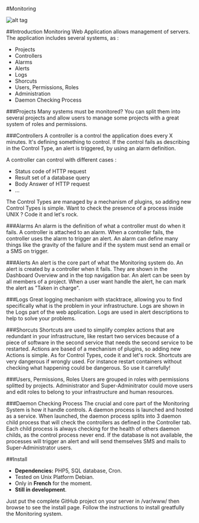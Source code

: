 #Monitoring

![alt tag](https://raw.githubusercontent.com/doubotis/Monitoring/master/docs/monitoring-sample.png)

##Introduction
Monitoring Web Application allows management of servers.
The application includes several systems, as :
* Projects
* Controllers
* Alarms
* Alerts
* Logs
* Shorcuts
* Users, Permissions, Roles
* Administration
* Daemon Checking Process

###Projects
Many systems must be monitored? You can split them into several projects and allow users to manage some projects with a great system of roles and permissions.

###Controllers
A controller is a control the application does every X minutes. It's defining something to control. If the control fails as describing in the Control Type, an alert is triggered, by using an alarm definition.

A controller can control with different cases :
* Status code of HTTP request
* Result set of a database query
* Body Answer of HTTP request
* ...

The Control Types are managed by a mechanism of plugins, so adding new Control Types is simple. Want to check the presence of a process inside UNIX ? Code it and let's rock.

###Alarms
An alarm is the definition of what a controller must do when it fails. A controller is attached to an alarm. When a controller fails, the controller uses the alarm to trigger an alert. An alarm can define many things like the gravity of the failure and if the system must send an email or a SMS on trigger.

###Alerts
An alert is the core part of what the Monitoring system do. An alert is created by a controller when it fails. They are shown in the Dashboard Overview and in the top navigation bar. An alert can be seen by all members of a project. When a user want handle the alert, he can mark the alert as "Taken in charge".

###Logs
Great logging mechanism with stacktrace, allowing you to find specifically what is the problem in your infrastructure. Logs are shown in the Logs part of the web application. Logs are used in alert descriptions to help to solve your problems.

###Shorcuts
Shortcuts are used to simplify complex actions that are redundant in your infrastructure, like restart two services because of a piece of software in the second service that needs the second service to be restarted.
Actions are based of a mechanism of plugins, so adding new Actions is simple. As for Control Types, code it and let's rock.
Shortcuts are very dangerous if wrongly used. For instance restart containers without checking what happening could be dangerous. So use it carrefully!

###Users, Permissions, Roles
Users are grouped in roles with permissions splitted by projects. Administrator and Super-Adminitrator could move users and edit roles to belong to your infrastructure and human resources.

###Daemon Checking Process
The crucial and core part of the Monitoring System is how it handle controls. A daemon process is launched and hosted as a service. When launched, the daemon process splits into 3 daemon child process that will check the controllers as defined in the Controller tab. Each child process is always checking for the health of others daemon childs, as the control process never end.
If the database is not available, the processes will trigger an alert and will send themselves SMS and mails to Super-Administrator users.

##Install
* **Dependencies:** PHP5, SQL database, Cron.
* Tested on Unix Platform Debian.
* Only in **French** for the moment.
* **Still in development**.

Just put the complete GitHub project on your server in /var/www/ then browse to see the install page. Follow the instructions to install greatfully the Monitoring system.

